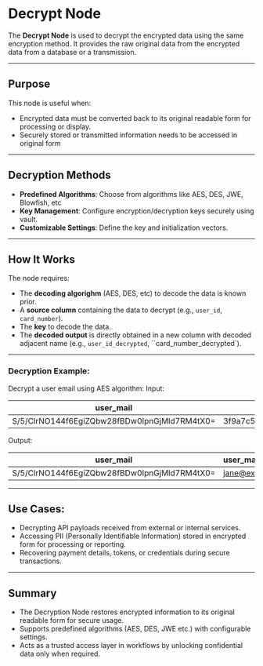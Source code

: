 # Decrypt Node

The **Decrypt Node** is used to decrypt the encrypted data using the same encryption method. It provides the raw original data from the encrypted data from a database or a transmission.

---

## Purpose

This node is useful when:

* Encrypted data must be converted back to its original readable form for processing or display.
* Securely stored or transmitted information needs to be accessed in original form

---

## Decryption Methods

* **Predefined Algorithms**: Choose from algorithms like AES, DES, JWE, Blowfish, etc
* **Key Management**: Configure encryption/decryption keys securely using vault.
* **Customizable Settings**: Define the key and initialization vectors.

---

## How It Works

The node requires:

* The **decoding algorighm** (AES, DES, etc) to decode the data is known prior.
* A **source column** containing the data to decrypt (e.g., `user_id`, `card_number`).
* The **key** to decode the data.
* The **decoded output** is directly obtained in a new column with decoded adjacent name (e.g., `user_id_decrypted`, ``card_number_decrypted`).

---

### Decryption Example:

Decrypt a user email using AES algorithm:
Input:

| user\_mail                                   | secret\_key                                                      |
| -------------------------------------------- | ---------------------------------------------------------------- |
| S/5/ClrNO144f6EgiZQbw28fBDw0IpnGjMld7RM4tX0= | 3f9a7c5b92d14e7fb82ac1e6452fd239e18a29bfc07c6b31862e70dbb9b4a8d4 |

Output:

| user\_mail                                   | user\_mail\_decrypted                                            |
| -------------------------------------------- | ---------------------------------------------------------------- |
| S/5/ClrNO144f6EgiZQbw28fBDw0IpnGjMld7RM4tX0= |  jane@example.com                                                |

---

## Use Cases:

* Decrypting API payloads received from external or internal services.
* Accessing PII (Personally Identifiable Information) stored in encrypted form for processing or reporting.
* Recovering payment details, tokens, or credentials during secure transactions.

---

## Summary

* The Decryption Node restores encrypted information to its original readable form for secure usage.
* Supports predefined algorithms (AES, DES, JWE etc.) with configurable settings.
* Acts as a trusted access layer in workflows by unlocking confidential data only when required.
